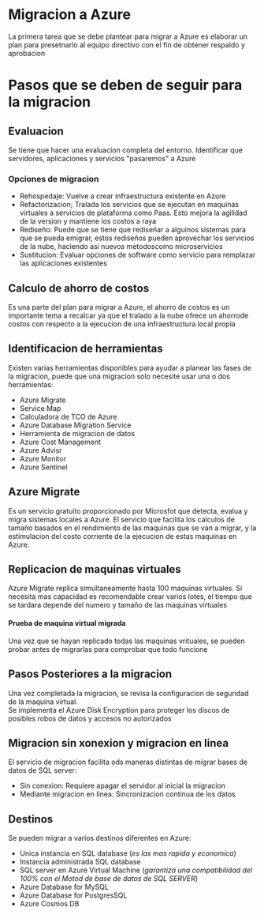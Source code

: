 # Migracion a Azure

La primera tarea que se debe plantear para migrar a Azure es elaborar un plan para presetnarlo al equipo directivo con el fin de obtener respaldo y aprobacion

# Pasos que se deben de seguir para la migracion

## Evaluacion
Se tiene que hacer una evaluacion completa del entorno. Identificar que servidores, aplicaciones y servicios "pasaremos" a Azure

### Opciones de migracion

- Rehospedaje: Vuelve a crear infraestructura existente en Azure<br>
- Refactorizacion; Tralada los servicios que se ejecutan en maquinas virtuales a servicios de plataforma como Paas. Esto mejora la agilidad de la version y mantiene los costos a raya <br>
- Rediseño: Puede que se tiene que rediseñar a alguinos sistemas para que se pueda emigrar, estos rediseños pueden aprovechar los servicios de la nube, haciendo asi nuevos metodoscomo microservicios <br>
- Sustitucion: Evaluar opciones de software como servicio para remplazar las aplicaciones existentes

## Calculo de ahorro de costos
Es una parte del plan para migrar a Azure, el ahorro de costos es un importante tema a recalcar ya que el tralado a la nube ofrece un ahorrode costos con respecto a la 
ejecucion de una infraestructura local propia

## Identificacion de herramientas
Existen varias herramientas disponibles para ayudar a planear las fases de la migracion,
puede que una migracion solo necesite usar una o dos herramientas:
- Azure Migrate
- Service Map
- Calculadora de TCO de Azure
- Azure Database Migration Service
- Herramienta de migracion de datos
- Azure Cost Management
- Azure Advisr
- Azure Monitor
- Azure Sentinel

## Azure Migrate
Es un servicio gratuito proporcionado por Microsfot que detecta, evalua y migra sistemas locales a Azure. El servicio que facilita los calculos de tamaño basados
en el rendimiento de las maquinas que se van a migrar, y la estimulacion del costo corriente de la ejecucion de estas maquinas en Azure.

## Replicacion de maquinas virtuales
Azure Migrate replica simultaneamente hasta 100 maquinas virtuales. Si necesita mas capacidad es recomendable crear varios lotes, el tiempo que se tardara
depende del numero y tamaño de las maquinas virtuales

#### Prueba de maquina virtual migrada
Una vez que se hayan replicado todas las maquinas vrituales, se pueden probar antes de migrarlas para comprobar que todo funcione

## Pasos Posteriores a la migracion
Una vez completada la migracion, se revisa la configuracion de seguridad de la maquina virtual.<br>
Se implementa el Azure Disk Encryption para proteger los discos de posibles robos de datos y accesos no autorizados

## Migracion sin xonexion y migracion en linea
El servicio de migracion facilita ods maneras distintas de migrar bases de datos de SQL server:
- Sin conexion: Requiere apagar el servidor al inicial la migracion
- Mediante migracion en linea: Sincronizacion continua de los datos 

## Destinos 
Se pueden migrar a varios destinos diferentes en Azure: <br>
- Unica instancia en SQL database (*es las mas rapida y economica*)
- Instancia administrada SQL database
- SQL server en Azure Virtual Machine (*garantiza una compatibilidad del 100% con el Motod de base de datos de SQL SERVER*)
- Azure Database for MySQL
- Azure Database for PostgresSQL
- Azure Cosmos DB

